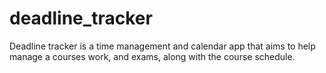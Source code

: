 # deadline_tracker
Deadline tracker  is a time management and calendar app that aims to help manage a courses work, and exams, along with the course 
schedule. 
